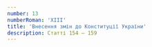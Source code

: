 ```yaml
---
number: 13
numberRoman: 'XIII'
title: 'Внесення змін до Конституції України'
description: Статті 154 — 159
---
```

